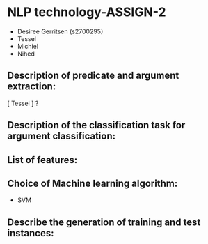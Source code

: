 # NLP technology-ASSIGN-2

- Desiree Gerritsen (s2700295)
- Tessel 
- Michiel
- Nihed

## Description of predicate and argument extraction:

[ Tessel ] ?


## Description of the classification task for argument classification:



## List of features:


## Choice of Machine learning algorithm:

- SVM

## Describe the generation of training and test instances:

